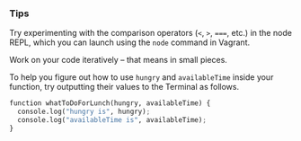 ### Tips

Try experimenting with the comparison operators (`<`, `>`, `===`, etc.) in the node REPL, which you can launch using the `node` command in Vagrant.

Work on your code iteratively – that means in small pieces. 

To help you figure out how to use `hungry` and `availableTime` inside your function, try outputting their values to the Terminal as follows.

```python
function whatToDoForLunch(hungry, availableTime) {
  console.log("hungry is", hungry);
  console.log("availableTime is", availableTime);
} 
``` 

